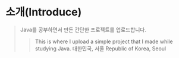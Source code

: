 # 소개(Introduce)
> Java를 공부하면서 만든 간단한 프로젝트를 업로드합니다.
>> This is where I upload a simple project that I made while studying Java.
> 대한민국, 서울
>> Republic of Korea, Seoul
